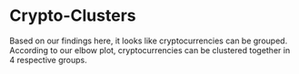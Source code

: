 # Crypto-Clusters

Based on our findings here, it looks like cryptocurrencies can be grouped. According to our elbow plot, cryptocurrencies can be clustered together in 4 respective groups.
